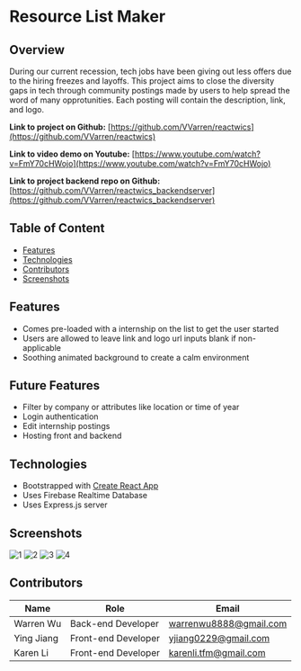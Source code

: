 # Resource List Maker

## Overview

During our current recession, tech jobs have been giving out less offers due to the hiring freezes and layoffs. This project aims to close the diversity gaps in tech through community postings made by users to help spread the word of many opprotunities. Each posting will contain the description, link, and logo.

**Link to project on Github:** [https://github.com/VVarren/reactwics](https://github.com/VVarren/reactwics)

**Link to video demo on Youtube:** [https://www.youtube.com/watch?v=FmY70cHWojo](https://www.youtube.com/watch?v=FmY70cHWojo)

**Link to project backend repo on Github:** [https://github.com/VVarren/reactwics_backendserver](https://github.com/VVarren/reactwics_backendserver)

## Table of Content

- [Features](#Features)
- [Technologies](#Technologies)
- [Contributors](#Contributors)
- [Screenshots](#Screenshots)



## Features

- Comes pre-loaded with a internship on the list to get the user started
- Users are allowed to leave link and logo url inputs blank if non-applicable
- Soothing animated background to create a calm environment

## Future Features

- Filter by company or attributes like location or time of year
- Login authentication
- Edit internship postings
- Hosting front and backend

## Technologies

- Bootstrapped with [Create React App](https://github.com/facebook/create-react-app)
- Uses Firebase Realtime Database
- Uses Express.js server

## Screenshots
![1](https://user-images.githubusercontent.com/76506508/203689973-eda1d859-7ce1-4548-95f0-8148fdec8327.PNG)
![2](https://user-images.githubusercontent.com/76506508/203689976-65dc0e30-92f9-4d02-b4f1-b28ee02bd8c2.PNG)
![3](https://user-images.githubusercontent.com/76506508/203689979-e96029d5-2f5f-4642-bcd0-5dd82bb9e7c5.PNG)
![4](https://user-images.githubusercontent.com/76506508/203689972-7f9fc3b6-fbf8-4bf3-a19c-d925bbdc92f8.PNG)
## Contributors

| Name       | Role                | Email                  |
| ---------- | ------------------- | ---------------------- |
| Warren Wu  | Back-end Developer  | warrenwu8888@gmail.com |
| Ying Jiang | Front-end Developer | yjiang0229@gmail.com   |
| Karen Li   | Front-end Developer | karenli.tfm@gmail.com  |
